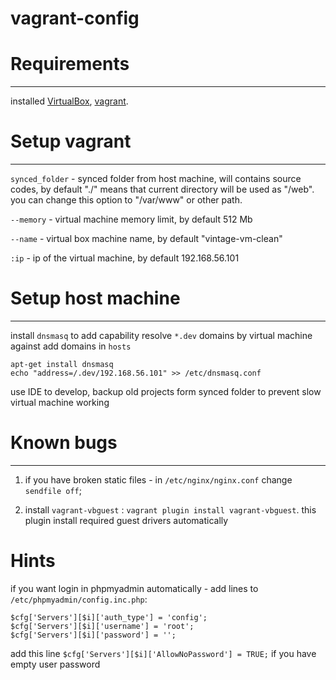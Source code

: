 vagrant-config
==============

# Requirements
--------------

installed [VirtualBox](https://www.virtualbox.org/), [vagrant](http://www.vagrantup.com/).

# Setup vagrant
-------

`synced_folder` - synced folder from host machine, will contains source codes, by default "./" means that current directory will be used as "/web". you can change this option to "/var/www" or other path.

`--memory` - virtual machine memory limit, by default 512 Mb

`--name` - virtual box machine name, by default "vintage-vm-clean"

`:ip` - ip of the virtual machine, by default 192.168.56.101

# Setup host machine
--------------------

install `dnsmasq` to add capability resolve `*.dev` domains by virtual machine against add domains in `hosts`

```
apt-get install dnsmasq
echo "address=/.dev/192.168.56.101" >> /etc/dnsmasq.conf
```

use IDE to develop, backup old projects form synced folder to prevent slow virtual machine working


# Known bugs
------------

1. if you have broken static files - in `/etc/nginx/nginx.conf` change `sendfile off`;

2. install `vagrant-vbguest` : `vagrant plugin install vagrant-vbguest`. this plugin install required guest drivers automatically

# Hints

if you want login in phpmyadmin automatically - add lines to `/etc/phpmyadmin/config.inc.php`:

```
$cfg['Servers'][$i]['auth_type'] = 'config';
$cfg['Servers'][$i]['username'] = 'root';
$cfg['Servers'][$i]['password'] = '';
```

add this line `$cfg['Servers'][$i]['AllowNoPassword'] = TRUE;` if you have empty user password

